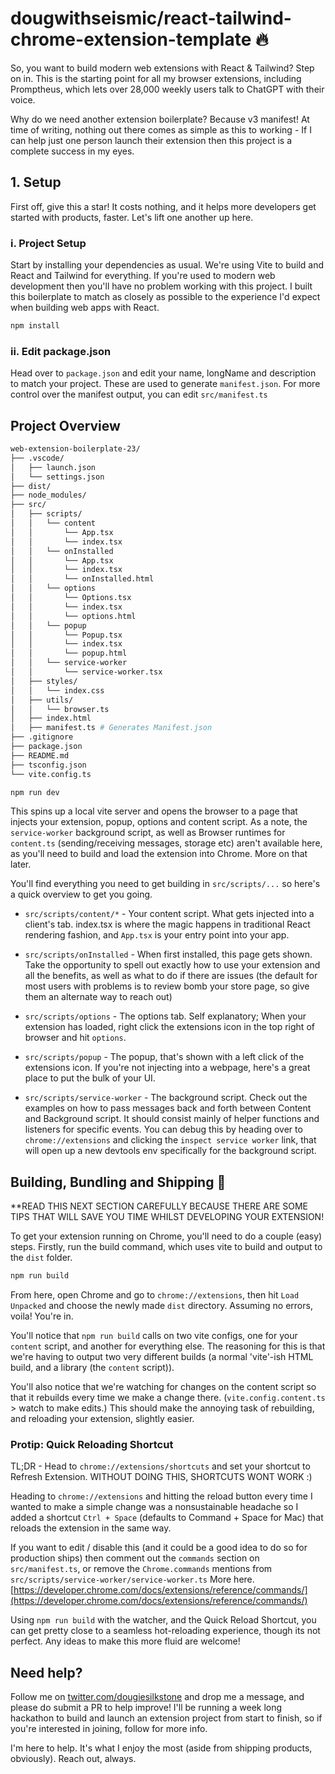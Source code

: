 # dougwithseismic/react-tailwind-chrome-extension-template 🔥

So, you want to build modern web extensions with React & Tailwind? Step on in. This is the starting point for all my browser extensions, including Promptheus, which lets over 28,000 weekly users talk to ChatGPT with their voice.

Why do we need another extension boilerplate? Because v3 manifest! At time of writing, nothing out there comes as simple as this to working - If I can help just one person launch their extension then this project is a complete success in my eyes.

## 1. Setup

First off, give this a star! It costs nothing, and it helps more developers get started with products, faster. Let's lift one another up here.

### i. Project Setup

Start by installing your dependencies as usual. We're using Vite to build and React and Tailwind for everything. If you're used to modern web development then you'll have no problem working with this project. I built this boilerplate to match as closely as possible to the experience I'd expect when building web apps with React.

```bash
npm install
```

### ii. Edit package.json

Head over to `package.json` and edit your name, longName and description to match your project. These are used to generate `manifest.json`. For more control over the manifest output, you can edit `src/manifest.ts`

## Project Overview

```bash
web-extension-boilerplate-23/
├── .vscode/
│   ├── launch.json
│   └── settings.json
├── dist/
├── node_modules/
├── src/
│   ├── scripts/
│   │   └── content
│   │       └── App.tsx
│   │       └── index.tsx
│   │   └── onInstalled
│   │       └── App.tsx
│   │       └── index.tsx
│   │       └── onInstalled.html
│   │   └── options
│   │       └── Options.tsx
│   │       └── index.tsx
│   │       └── options.html
│   │   └── popup
│   │       └── Popup.tsx
│   │       └── index.tsx
│   │       └── popup.html
│   │   └── service-worker
│   │       └── service-worker.tsx
│   ├── styles/
│   │   └── index.css
│   ├── utils/
│   │   └── browser.ts
│   ├── index.html
│   ├── manifest.ts # Generates Manifest.json
├── .gitignore
├── package.json
├── README.md
├── tsconfig.json
└── vite.config.ts
```

```bash
npm run dev
```

This spins up a local vite server and opens the browser to a page that injects your extension, popup, options and content script. As a note, the `service-worker` background script, as well as Browser runtimes for `content.ts` (sending/receiving messages, storage etc) aren't available here, as you'll need to build and load the extension into Chrome. More on that later.

You'll find everything you need to get building in `src/scripts/...` so here's a quick overview to get you going.

- `src/scripts/content/*` - Your content script. What gets injected into a client's tab. index.tsx is where the magic happens in traditional React rendering fashion, and `App.tsx` is your entry point into your app.

- `src/scripts/onInstalled` - When first installed, this page gets shown. Take the opportunity to spell out exactly how to use your extension and all the benefits, as well as what to do if there are issues (the default for most users with problems is to review bomb your store page, so give them an alternate way to reach out)

- `src/scripts/options` - The options tab. Self explanatory; When your extension has loaded, right click the extensions icon in the top right of browser and hit `options`.

- `src/scripts/popup` - The popup, that's shown with a left click of the extensions icon. If you're not injecting into a webpage, here's a great place to put the bulk of your UI.

- `src/scripts/service-worker` - The background script. Check out the examples on how to pass messages back and forth between Content and Background script. It should consist mainly of helper functions and listeners for specific events. You can debug this by heading over to `chrome://extensions` and clicking the `inspect service worker` link, that will open up a new devtools env specifically for the background script.

## Building, Bundling and Shipping 🚢

**READ THIS NEXT SECTION CAREFULLY BECAUSE THERE ARE SOME TIPS THAT WILL SAVE YOU TIME WHILST DEVELOPING YOUR EXTENSION!

To get your extension running on Chrome, you'll need to do a couple (easy) steps. Firstly, run the build command, which uses vite to build and output to the `dist` folder.

```bash
npm run build
```

From here, open Chrome and go to `chrome://extensions`, then hit `Load Unpacked` and choose the newly made `dist` directory. Assuming no errors, voila! You're in.

You'll notice that `npm run build` calls on two vite configs, one for your `content` script, and another for everything else. The reasoning for this is that we're having to output two very different builds (a normal 'vite'-ish HTML build, and a library (the `content` script)).

You'll also notice that we're watching for changes on the content script so that it rebuilds every time we make a change there. (`vite.config.content.ts` > watch to make edits.) This should make the annoying task of rebuilding, and reloading your extension, slightly easier.

### Protip: Quick Reloading Shortcut

TL;DR - Head to `chrome://extensions/shortcuts` and set your shortcut to Refresh Extension. WITHOUT DOING THIS, SHORTCUTS WONT WORK :)

Heading to `chrome://extensions` and hitting the reload button every time I wanted to make a simple change was a nonsustainable headache so I added a shortcut `Ctrl + Space` (defaults to Command + Space for Mac) that reloads the extension in the same way.

If you want to edit / disable this (and it could be a good idea to do so for production ships) then comment out the `commands` section on `src/manifest.ts`, or remove the `Chrome.commands` mentions from `src/scripts/service-worker/service-worker.ts` More here. [https://developer.chrome.com/docs/extensions/reference/commands/](https://developer.chrome.com/docs/extensions/reference/commands/)

Using `npm run build` with the watcher, and the Quick Reload Shortcut, you can get pretty close to a seamless hot-reloading experience, though its not perfect. Any ideas to make this more fluid are welcome!

## Need help?

Follow me on [twitter.com/dougiesilkstone](https://twitter.com/dougiesilkstone) and drop me a message, and please do submit a PR to help improve! I'll be running a week long hackathon to build and launch an extension project from start to finish, so if you're interested in joining, follow for more info.

I'm here to help. It's what I enjoy the most (aside from shipping products, obviously). Reach out, always.
